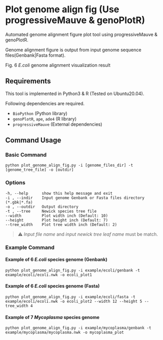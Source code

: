 # Plot genome align fig (Use progressiveMauve & genoPlotR)

Automated genome alignment figure plot tool using progressiveMauve & genoPlotR.  

Genome alignment figure is output from input genome sequence files(Genbank|Fasta format).  

Fig. 6 *E.coli* genome alignment visualization result

## Requirements

This tool is implemented in Python3 & R (Tested on Ubuntu20.04).  

Following dependencies are required.

- `BioPython` (Python library)
- `genoPlotR`, `ape`, `ade4` (R library)
- `progressiveMauve` (External dependencies)

## Command Usage

### Basic Command

    python plot_genome_align_fig.py -i [genome_files_dir] -t [genome_tree_file] -o [outdir] 

### Options

    -h, --help      show this help message and exit
    -i , --indir    Input genome Genbank or Fasta files directory (*.gbk|*.fa)
    -o , --outdir   Output directory
    -t , --tree     Newick species tree file
    --width         Plot width inch (Default: 10)
    --height        Plot height inch (Default: 7)
    --tree_width    Plot tree width inch (Default: 2)

>:warning: *Input file name* and *input newick tree leaf name* must be match.

### Example Command

#### Example of 6 *E.coli* species genome (Genbank)

    python plot_genome_align_fig.py -i example/ecoli/genbank -t example/ecoli/ecoli.nwk -o ecoli_plot1

#### Example of 6 *E.coli* species genome (Fasta)

    python plot_genome_align_fig.py -i example/ecoli/fasta -t example/ecoli/ecoli.nwk -o ecoli_plot2 --width 12 --height 5 --tree_width 4

#### Example of 7 *Mycoplasma* species genome

    python plot_genome_align_fig.py -i example/mycoplasma/genbank -t example/mycoplasma/mycoplasma.nwk -o mycoplasma_plot
